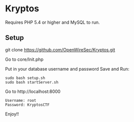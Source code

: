 Kryptos
=======
Requires PHP 5.4 or higher and MySQL to run.

## Setup
git clone https://github.com/OpenWireSec/Kryptos.git

Go to core/Init.php

Put in your database username and password
Save and Run: 

	sudo bash setup.sh
	sudo bash startServer.sh

Go to http://localhost:8000

	Username: root
	Password: KryptosCTF

Enjoy!!

